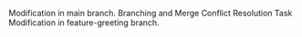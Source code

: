 Modification in main branch.
Branching and Merge Conflict Resolution Task
Modification in feature-greeting branch.
